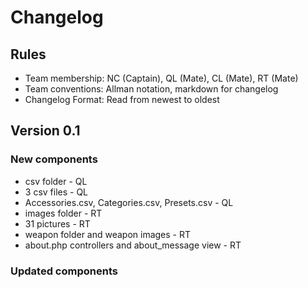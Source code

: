 # Changelog 

## Rules

* Team membership:  NC (Captain), QL (Mate), CL (Mate), RT (Mate)
* Team conventions: Allman notation, markdown for changelog  
* Changelog Format: Read from newest to oldest

## Version 0.1

### New components
* csv folder - QL
* 3 csv files - QL
* Accessories.csv, Categories.csv, Presets.csv - QL
* images folder - RT 
* 31 pictures - RT
* weapon folder and weapon images - RT
* about.php controllers and about_message view - RT

### Updated components

